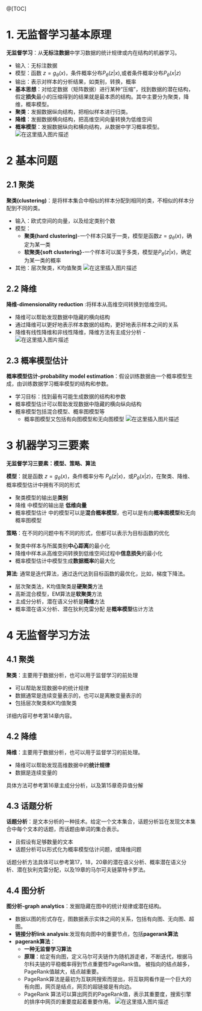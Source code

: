 @[TOC]
# 1. 无监督学习基本原理
**无监督学习**：从**无标注数据**中学习数据的统计规律或内在结构的机器学习。
- 输入：无标注数据
- 模型：函数 $z=g_\theta (x)$，条件概率分布$P_\theta (z|x)$,或者条件概率分布$P_\theta  (x|z)$
- 输出：表示对样本的分析结果，如类别，转换，概率
- **基本思想**：对给定数据（矩阵数据）进行某种“压缩”，找到数据的潜在结构，假定**损失**最小的压缩得到的结果就是最本质的结构。其中主要分为聚类，降维，概率模型。
- **聚类**：发掘数据纵向结构，把相似样本进行归类。
- **降维**：发掘数据横向结构，把高维空间向量转换为低维空间
- **概率模型**：发掘数据纵向和横向结构，从数据中学习概率模型。
![在这里插入图片描述](https://img-blog.csdnimg.cn/b3dc06e8707244c78f90869fa4b21c1f.png)
# 2 基本问题 
## 2.1 聚类
**聚类(clustering)**：是将样本集合中相似的样本分配到相同的类，不相似的样本分配到不同的类。
- 输入：欧式空间的向量，以及给定类别个数
- 模型：
	- **聚类(hard clustering)**-一个样本只属于一类，模型是函数$z=g_\theta (x)$，确定为某一类
	- **软聚类{soft clustering}**-一个样本可以属于多类，模型是$P_\theta (z|x)$，确定为某一类的概率
- 其他：层次聚类，K均值聚类
![在这里插入图片描述](https://img-blog.csdnimg.cn/f4ddbb699ed24371960471c1a874091e.png)
## 2.2 降维
**降维-dimensionality reduction** :将样本从高维空间转换到低维空间。
- 降维可以帮助发现数据中隐藏的横向结构
- 通过降维可以更好地表示样本数据的结构，更好地表示样本之间的关系
- 降维有线性降维和非线性降维，降维方法有主成分分析
-![在这里插入图片描述](https://img-blog.csdnimg.cn/c0d108d8590648599e63f7867cdc8320.png)

## 2.3 概率模型估计
**概率模型估计-probability model estimation**：假设训练数据由一个概率模型生成，由训练数据学习概率模型的结构和参数。
- 学习目标：找到最有可能生成数据的结构和参数
- 概率模型估计可以帮助发现数据中隐藏的横向纵向结构
- 概率模型包括混合模型、概率图模型等
	- 概率图模型又包括有向图模型和无向图模型
![在这里插入图片描述](https://img-blog.csdnimg.cn/638b009b676343e6865ed56bc322cf09.png)
# 3 机器学习三要素
__无监督学习三要素：模型、策略、算法__

**模型**：就是函数 $z=g_\theta (x)$，条件概率分布 $P_\theta(z|x)$，或$P_\theta(x|z)$，在聚类、降维、概率模型估计中拥有不同的形式
- 聚类模型的输出是**类别**
- 降维 中模型的输出是 **低维向量**
- 概率模型估计 中的模型可以是**混合概率模型**，也可以是有向**概率图模型**和无向概率图模型

**策略**：在不同的问题中有不同的形式，但都可以表示为目标函数的优化
- 聚类中样本与所属类别**中心距离**的最小化
- 降维中样本从高维空间转换到低维空间过程中**信息损失**的最小化
- 概率模型估计中模型生成**数据概率**的最大化

**算法**: 通常是迭代算法，通过迭代达到目标函数的最优化，比如，梯度下降法。
-  层次聚类法，K均值聚类是**硬聚类**方法
- 高斯混合模型，EM算法是**软聚类**方法
- 主成分分析，潜在语义分析是**降维**方法
- 概率潜在语义分析、潜在狄利克雷分配 是**概率模型**估计方法


# 4 无监督学习方法
## 4.1 聚类
**聚类**：主要用于数据分析，也可以用于监督学习的前处理
- 可以帮助发现数据中的统计规律
- 数据通常是连续变量表示的，也可以是离散变量表示的
- 包括层次聚类和K均值聚类

详细内容可参考第14章内容。
## 4.2 降维
**降维**：主要用于数据分析，也可以用于监督学习的前处理。
- 降维可以帮助发现高维数据中的**统计规律**
- 数据是连续变量的

具体方法可参考第16章主成分分析，以及第15章奇异值分解
## 4.3 话题分析
**话题分析**：是文本分析的一种技术。给定一个文本集合，话题分析旨在发现文本集合中每个文本的话题，而话题由单词的集合表示。
- 且假设有足够数量的文本
- 话题分析可以形式化为概率模型估计问题，或降维问题

话题分析方法具体可以参考第17，18，20章的潜在语义分析、概率潜在语义分析、潜在狄利克雷分配，以及19章的马尔可夫链蒙特卡罗法。

## 4.4 图分析
**图分析-graph analytics**：发掘隐藏在图中的统计规律或潜在结构。
- 数据以图的形式存在，图数据表示实体之间的关系，包括有向图、无向图、超图。
- **链接分析link analysis**:发现有向图中的重要节点，包括**pagerank算法**
- **pagerank算法**：
	- **一种无监督学习算法**
	- **原理**：给定有向图，定义马尔可夫链作为随机游走者，不断迭代，根据马尔科夫链的平稳概率得到节点重要性PageRank值。 被指向的结点越多，PageRank值越大，结点越重要。
	- PageRank算法是最初为互联网搜索而提出，将互联网看作是一个巨大的有向图，网页是结点，网页的超链接是有向边。
	- PageRank 算法可以算出网页的PageRank值，表示其重要度，搜索引擎的排序中网页的重要度起着重要作用。
![在这里插入图片描述](https://img-blog.csdnimg.cn/69a9bfb9ad134a03ae07520dca8b9b5d.png)








